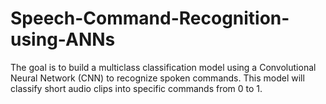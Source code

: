 # Speech-Command-Recognition-using-ANNs
The goal is to build a multiclass classification model using a Convolutional Neural Network (CNN) to recognize spoken commands. This model will classify short audio clips into specific commands from 0 to 1.
